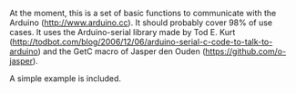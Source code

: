 At the moment, this is a set of basic functions to communicate with the Arduino
(http://www.arduino.cc). It should probably cover 98% of use cases. It uses the
Arduino-serial library made by Tod E. Kurt
(http://todbot.com/blog/2006/12/06/arduino-serial-c-code-to-talk-to-arduino) and the
GetC macro of Jasper den Ouden (https://github.com/o-jasper).

A simple example is included.
